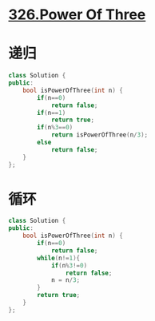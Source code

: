 # [326.Power Of Three](https://leetcode-cn.com/problems/power-of-three/)

# 递归
```c++
class Solution {
public:
    bool isPowerOfThree(int n) {
        if(n==0)
            return false;
        if(n==1)
            return true;
        if(n%3==0)
            return isPowerOfThree(n/3);
        else
            return false;
    }
};
```
# 循环
```c++
class Solution {
public:
    bool isPowerOfThree(int n) {
        if(n==0)
            return false;
        while(n!=1){
            if(n%3!=0)
                return false;
            n = n/3;
        }
        return true;
    }
};
```


